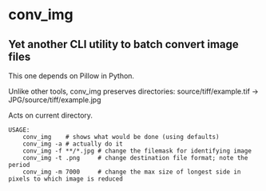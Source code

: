 # conv_img 
## Yet another CLI utility to batch convert image files

This one depends on Pillow in Python. 

Unlike other tools, conv_img preserves directories:
	source/tiff/example.tif -> JPG/source/tiff/example.jpg

Acts on current directory.

```
USAGE:
	conv_img    # shows what would be done (using defaults)
	conv_img -a # actually do it 
	conv_img -f **/*.jpg # change the filemask for identifying image
	conv_img -t .png     # change destination file format; note the period
	conv_img -m 7000     # change the max size of longest side in pixels to which image is reduced 
```

